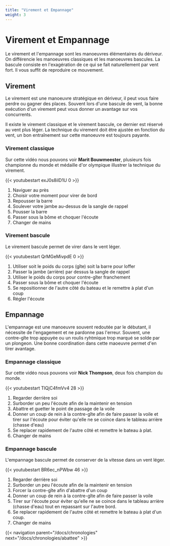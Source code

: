 ```yaml
---
title: "Virement et Empannage"
weight: 3
---
```

# Virement et Empannage

Le virement et l'empannage sont les manoeuvres élémentaires du dériveur. On différencie les manoeuvres classiques et les manoeuvres bascules. La bascule consiste en l'exagération de ce qui se fait naturellement par vent fort. Il vous suffit de reproduire ce mouvement.

## Virement
Le virement est une manoeuvre stratégique en dériveur, il peut vous faire perdre ou gagner des places. Souvent lors d'une bascule de vent, la bonne exécution d'un virement peut vous donner un avantage sur vos concurrents.

Il existe le virement classique et le virement bascule, ce dernier est réservé au vent plus léger. La technique du virement doit être ajustée en fonction du vent, un bon entraînement sur cette manoeuvre est toujours payante.

### Virement classique
Sur cette vidéo nous pouvons voir **Marit Bouwmeester**, plusieurs fois championne du monde et médaille d'or olympique illustrer la technique du virement.

{{< youtubestart exJ0s8ilD1U 0 >}}

1. Naviguer au près
2. Choisir votre moment pour virer de bord
3. Repousser la barre
4. Soulever votre jambe au-dessus de la sangle de rappel
5. Pousser la barre
6. Passer sous la bôme et choquer l'écoute
7. Changer de mains

### Virement bascule
Le virement bascule permet de virer dans le vent léger.

{{< youtubestart QrMGeMivpdE 0 >}}

1. Utiliser soit le poids du corps (gîte) soit la barre pour loffer
2. Passer la jambe (arrière) par dessus la sangle de rappel 
3. Utiliser le poids du corps pour contre-gîter franchement
3. Passer sous la bôme et choquer l'écoute
4. Se repositionner de l'autre côté du bateau et le remettre à plat d'un coup
5. Régler l'écoute

## Empannage
L'empannage est une manoeuvre souvent redoutée par le débutant, il nécessite de l'engagement et ne pardonne pas l'erreur. Souvent, une contre-gîte trop appuyée ou un roulis ryhtmique trop marqué se solde par un plongeon. Une bonne coordination dans cette maoeuvre permet d'en tirer avantage.

### Empannage classique
Sur cette vidéo nous pouvons voir **Nick Thompson**, deux fois champion du monde.

{{< youtubestart TlQjC4fmVv4 28 >}}

1. Regarder derrière soi
2. Surborder un peu l'écoute afin de la maintenir en tension
3. Abattre et guetter le point de passage de la voile
4. Donner un coup de rein à la contre-gîte afin de faire passer la voile et tirer sur l'écoute pour éviter qu'elle ne se coince dans le tableau arrière (chasse d'eau)
5. Se replacer rapidement de l'autre côté et remettre le bateau à plat.
6. Changer de mains

### Empannage bascule
L'empannage bascule permet de conserver de la vitesse dans un vent léger.

{{< youtubestart BR6ec_nPWbw 46 >}}

1. Regarder derrière soi
2. Surborder un peu l'écoute afin de la maintenir en tension
3. Forcer la contre-gîte afin d'abattre d'un coup
4. Donner un coup de rein à la contre-gîte afin de faire passer la voile
5. Tirer sur l'écoute pour éviter qu'elle ne se coince dans le tableau arrière (chasse d'eau) tout en repassant sur l'autre bord.
5. Se replacer rapidement de l'autre côté et remettre le bateau à plat d'un coup.
6. Changer de mains

{{< navigation parent="/docs/chronologies" next="/docs/chronologies/abattee" >}}
